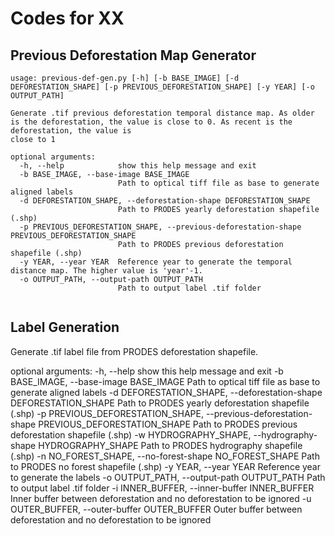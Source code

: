 # Codes for XX

## Previous Deforestation Map Generator
```
usage: previous-def-gen.py [-h] [-b BASE_IMAGE] [-d DEFORESTATION_SHAPE] [-p PREVIOUS_DEFORESTATION_SHAPE] [-y YEAR] [-o OUTPUT_PATH]

Generate .tif previous deforestation temporal distance map. As older is the deforestation, the value is close to 0. As recent is the deforestation, the value is      
close to 1

optional arguments:
  -h, --help            show this help message and exit
  -b BASE_IMAGE, --base-image BASE_IMAGE
                        Path to optical tiff file as base to generate aligned labels
  -d DEFORESTATION_SHAPE, --deforestation-shape DEFORESTATION_SHAPE
                        Path to PRODES yearly deforestation shapefile (.shp)
  -p PREVIOUS_DEFORESTATION_SHAPE, --previous-deforestation-shape PREVIOUS_DEFORESTATION_SHAPE
                        Path to PRODES previous deforestation shapefile (.shp)
  -y YEAR, --year YEAR  Reference year to generate the temporal distance map. The higher value is 'year'-1.
  -o OUTPUT_PATH, --output-path OUTPUT_PATH
                        Path to output label .tif folder
                        
 ```
 ## Label Generation
 Generate .tif label file from PRODES deforestation shapefile.

optional arguments:
  -h, --help            show this help message and exit
  -b BASE_IMAGE, --base-image BASE_IMAGE
                        Path to optical tiff file as base to generate aligned labels
  -d DEFORESTATION_SHAPE, --deforestation-shape DEFORESTATION_SHAPE
                        Path to PRODES yearly deforestation shapefile (.shp)
  -p PREVIOUS_DEFORESTATION_SHAPE, --previous-deforestation-shape PREVIOUS_DEFORESTATION_SHAPE
                        Path to PRODES previous deforestation shapefile (.shp)
  -w HYDROGRAPHY_SHAPE, --hydrography-shape HYDROGRAPHY_SHAPE
                        Path to PRODES hydrography shapefile (.shp)
  -n NO_FOREST_SHAPE, --no-forest-shape NO_FOREST_SHAPE
                        Path to PRODES no forest shapefile (.shp)
  -y YEAR, --year YEAR  Reference year to generate the labels
  -o OUTPUT_PATH, --output-path OUTPUT_PATH
                        Path to output label .tif folder
  -i INNER_BUFFER, --inner-buffer INNER_BUFFER
                        Inner buffer between deforestation and no deforestation to be ignored
  -u OUTER_BUFFER, --outer-buffer OUTER_BUFFER
                        Outer buffer between deforestation and no deforestation to be ignored

